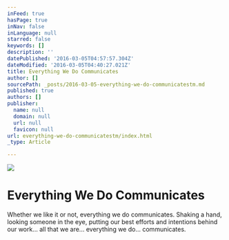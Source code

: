 ```yaml
---
inFeed: true
hasPage: true
inNav: false
inLanguage: null
starred: false
keywords: []
description: ''
datePublished: '2016-03-05T04:57:57.304Z'
dateModified: '2016-03-05T04:40:27.021Z'
title: Everything We Do Communicates
author: []
sourcePath: _posts/2016-03-05-everything-we-do-communicatestm.md
published: true
authors: []
publisher:
  name: null
  domain: null
  url: null
  favicon: null
url: everything-we-do-communicatestm/index.html
_type: Article

---
```

![](https://the-grid-user-content.s3-us-west-2.amazonaws.com/d78c005b-b67d-4ae0-a5ed-0714de239549.jpg)

# Everything We Do Communicates

Whether we like it or not, everything we do communicates.  Shaking a hand, looking someone in the eye, putting our best efforts and intentions behind our work... all that we are... everything we do... communicates.